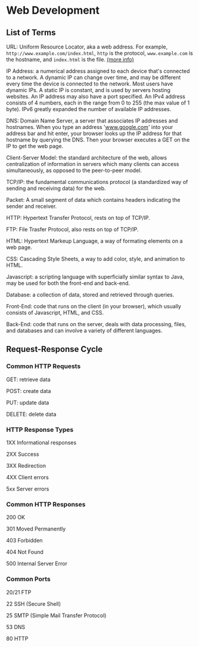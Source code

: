 
# Web Development

## List of Terms


URL: Uniform Resource Locator, aka a web address. For example, `http://www.example.com/index.html`, `http` is the protocol, `www.example.com` is the hostname, and `index.html` is the file. [(more info)](https://en.wikipedia.org/wiki/URL#Syntax)

IP Address: a numerical address assigned to each device that's connected to a network. A dynamic IP can change over time, and may be different every time the device is connected to the network. Most users have dynamic IPs. A static IP is constant, and is used by servers hosting websites. An IP address may also have a port specified. An IPv4 address consists of 4 numbers, each in the range from 0 to 255 (the max value of 1 byte). IPv6 greatly expanded the number of available IP addresses.

DNS: Domain Name Server, a server that associates IP addresses and hostnames. When you type an address 'www.google.com' into your address bar and hit enter, your browser looks up the IP address for that hostname by querying the DNS. Then your browser executes a GET on the IP to get the web page.


Client-Server Model: the standard architecture of the web, allows centralization of information in servers which many clients can access simultaneously, as opposed to the peer-to-peer model.

TCP/IP: the fundamental communications protocol (a standardized way of sending and receiving data) for the web.

Packet: A small segment of data which contains headers indicating the sender and receiver.

HTTP: Hypertext Transfer Protocol, rests on top of TCP/IP.

FTP: File Trasfer Protocol, also rests on top of TCP/IP.

HTML: Hypertext Markeup Language, a way of formating elements on a web page.

CSS: Cascading Style Sheets, a way to add color, style, and animation to HTML.

Javascript: a scripting language with superficially similar syntax to Java, may be used for both the front-end and back-end.

Database: a collection of data, stored and retrieved through queries.

Front-End: code that runs on the client (in your browser), which usually consists of Javascript, HTML, and CSS.

Back-End: code that runs on the server, deals with data processing, files, and databases and can involve a variety of different languages.

## Request-Response Cycle

### Common HTTP Requests

GET: retrieve data

POST: create data

PUT: update data

DELETE: delete data

### HTTP Response Types

1XX Informational responses

2XX Success

3XX Redirection

4XX Client errors

5xx Server errors

### Common HTTP Responses

200 OK

301 Moved Permanently

403 Forbidden

404 Not Found

500 Internal Server Error


### Common Ports

20/21 FTP

22 SSH (Secure Shell)

25 SMTP (Simple Mail Transfer Protocol)

53 DNS

80 HTTP

